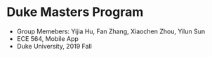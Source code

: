 # Duke Masters Program

- Group Memebers: Yijia Hu, Fan Zhang, Xiaochen Zhou, Yilun Sun 
- ECE 564, Mobile App
- Duke University, 2019 Fall
